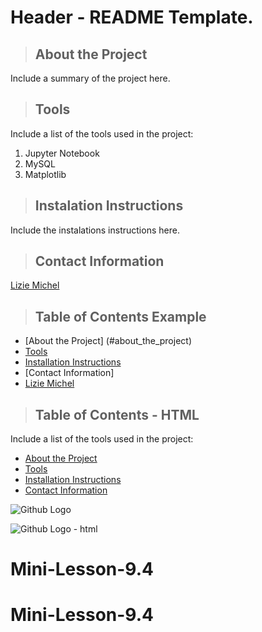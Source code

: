 # Header - README Template.

<a class="anchor" id="about the project"></a>
>## About the Project
Include a summary of the project here.

<a class="anchor" id="tools"></a>
>## Tools
Include a list of the tools used in the project:
<ol>
    <li>Jupyter Notebook</li>
    <li>MySQL</li>
    <li>Matplotlib</li>
</ol>

<a class="anchor" id="installation_instructions"></a>
>## Instalation Instructions
Include the instalations instructions here.

<a class="anchor" id="contact"></a>
>## Contact Information
[Lizie Michel](https://www.linkedin.com/in/lizie/)

>## Table of Contents Example
* [About the Project] (#about_the_project)
* [Tools](#tools)
* [Installation Instructions](#installation_instructions)
* [Contact Information]
* [Lizie Michel](https://www.linkedin.com/in/lizie/)

>## Table of Contents - HTML
Include a list of the tools used in the project:
<ul>
    <li><a href="#about_the_project">About the Project</a><l/i>
    <li><a href="#tools">Tools</a></li>
    <li><a href="#installation_instructions">Installation Instructions</a></li>
    <li><a href="#contact">Contact Information</a></li>
</ul>

![Github Logo](https://github.githubassets.com/images/modules/logos_page/cactus-4338616_960_720.png "Github logo - markdown")

<img src="https://github.githubassets.com/images/modules/logos_page/cactus-4338616_960_720.png" alt="Github Logo - html" title="Github Logo - html" />

# Mini-Lesson-9.4
# Mini-Lesson-9.4
